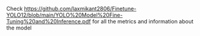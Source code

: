 Check https://github.com/laxmikant2806/Finetune-YOLO12/blob/main/YOLO%20Model%20Fine-Tuning%20and%20Inference.pdf for all the metrics and information about the model
